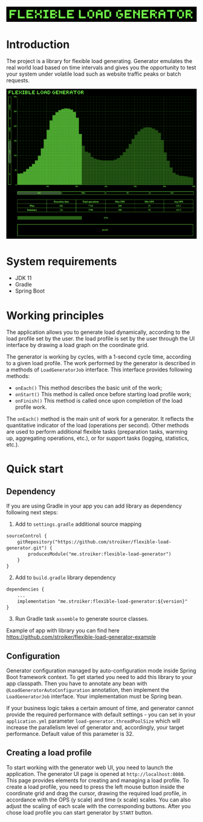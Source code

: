 ![img.png](readme_logo.png)
# Introduction

The project is a library for flexible load generating. Generator emulates the real world load based on time intervals and gives you the opportunity to test your system under volatile load such as website traffic peaks or batch requests.

![img.png](readme_overview.png)

# System requirements

- JDK 11
- Gradle
- Spring Boot

# Working principles

The application allows you to generate load dynamically, according to the load profile set by the user. the load profile is set by the user through the UI interface by drawing a load graph on the coordinate grid.

The generator is working by cycles, with a 1-second cycle time, according to a given load profile. The work performed by the generator is described in a methods of `LoadGeneratorJob` interface. This interface provides following methods:
- `onEach()` This method describes the basic unit of the work;
- `onStart()` This method is called once before starting load profile work;
- `onFinish()` This method is called once upon completion of the load profile work. 
  
The `onEach()` method is the main unit of work for a generator. It reflects the quantitative indicator of the load (operations per second). Other methods are used to perform additional flexible tasks (preparation tasks, warming up, aggregating operations, etc.), or for support tasks (logging, statistics, etc.).

# Quick start

## Dependency

If you are using Gradle in your app you can add library as dependency following next steps:
1) Add to `settings.gradle` additional source mapping
```
sourceControl {
    gitRepository("https://github.com/stroiker/flexible-load-generator.git") {
        producesModule("me.stroiker:flexible-load-generator")
    }
}
```
2) Add to `build.gradle` library dependency
```
dependencies {
    ...
    implementation "me.stroiker:flexible-load-generator:${version}"
}
```
3) Run Gradle task `assemble` to generate source classes.

Example of app with library you can find here https://github.com/stroiker/flexible-load-generator-example

## Configuration

Generator configuration managed by auto-configuration mode inside Spring Boot framework context. To get started you need to add this library to your app classpath.
Then you have to annotate any bean with `@LoadGeneratorAutoConfiguration` annotation, then implement the `LoadGeneratorJob` interface. Your implementation must be Spring bean.

If your business logic takes a certain amount of time, and generator cannot provide the required performance with default settings - you can set in your `application.yml` parameter `load-generator.threadPoolSize` which will increase the parallelism level of generator and, accordingly, your target performance. Default value of this parameter is 32.

## Creating a load profile

To start working with the generator web UI, you need to launch the application. The generator UI page is opened at `http://localhost:8080`.
This page provides elements for creating and managing a load profile.
To create a load profile, you need to press the left mouse button inside the coordinate grid and drag the cursor, drawing the required load profile, 
in accordance with the OPS (y scale) and time (x scale) scales. You can also adjust the scaling of each scale with the corresponding buttons.
After you chose load profile you can start generator by `START` button.

